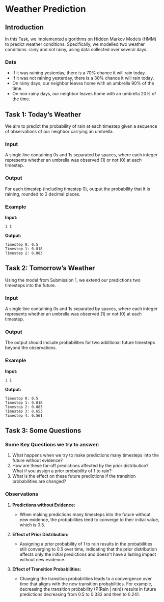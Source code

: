 # Weather Prediction

## Introduction

In this Task, we implemented algorithms on Hidden Markov Models (HMM) to predict weather conditions. Specifically, we modelled two weather conditions: rainy and not rainy, using data collected over several days. 

### Data
- If it was raining yesterday, there is a 70% chance it will rain today.
- If it was not raining yesterday, there is a 30% chance it will rain today.
- On rainy days, our neighbor leaves home with an umbrella 90% of the time.
- On non-rainy days, our neighbor leaves home with an umbrella 20% of the time.

## Task 1: Today’s Weather

We aim to predict the probability of rain at each timestep given a sequence of observations of our neighbor carrying an umbrella.

### Input
A single line containing 0s and 1s separated by spaces, where each integer represents whether an umbrella was observed (1) or not (0) at each timestep.

### Output
For each timestep (including timestep 0), output the probability that it is raining, rounded to 3 decimal places.

### Example
**Input:**
```
1 1
```
**Output:**
```
Timestep 0: 0.5
Timestep 1: 0.818
Timestep 2: 0.883
```

## Task 2: Tomorrow’s Weather

Using the model from Submission 1, we extend our predictions two timesteps into the future.

### Input
A single line containing 0s and 1s separated by spaces, where each integer represents whether an umbrella was observed (1) or not (0) at each timestep.

### Output
The output should include probabilities for two additional future timesteps beyond the observations.

### Example
**Input:**
```
1 1
```
**Output:**
```
Timestep 0: 0.5
Timestep 1: 0.818
Timestep 2: 0.883
Timestep 3: 0.653
Timestep 4: 0.561
```

## Task 3: Some Questions

### Some Key Questions we try to answer:
1. What happens when we try to make predictions many timesteps into the future without evidence?
2. How are these far-off predictions affected by the prior distribution? What if you assign a prior probability of 1 to rain?
3. What is the effect on these future predictions if the transition probabilities are changed?

### Observations
1. **Predictions without Evidence:**
   - When making predictions many timesteps into the future without new evidence, the probabilities tend to converge to their initial value, which is 0.5.

2. **Effect of Prior Distribution:**
   - Assigning a prior probability of 1 to rain results in the probabilities still converging to 0.5 over time, indicating that the prior distribution affects only the initial predictions and doesn't have a lasting impact without new evidence.

3. **Effect of Transition Probabilities:**
   - Changing the transition probabilities leads to a convergence over time that aligns with the new transition probabilities. For example, decreasing the transition probability (P(Rain | rain)) results in future predictions decreasing from 0.5 to 0.333 and then to 0.241.

